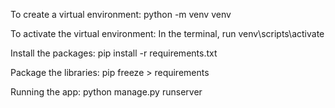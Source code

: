 To create a virtual environment:
python -m venv venv

To activate the virtual environment:
In the terminal, run venv\scripts\activate

Install the packages:
pip install -r requirements.txt

Package the libraries:
pip freeze > requirements

Running the app:
python manage.py runserver